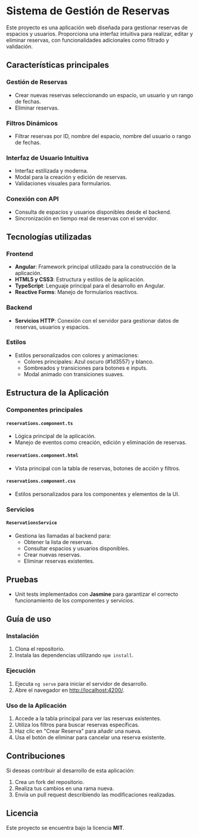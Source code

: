 # Sistema de Gestión de Reservas

Este proyecto es una aplicación web diseñada para gestionar reservas de espacios y usuarios. Proporciona una interfaz intuitiva para realizar, editar y eliminar reservas, con funcionalidades adicionales como filtrado y validación.

## Características principales

### Gestión de Reservas
- Crear nuevas reservas seleccionando un espacio, un usuario y un rango de fechas.
- Eliminar reservas.

### Filtros Dinámicos
- Filtrar reservas por ID, nombre del espacio, nombre del usuario o rango de fechas.

### Interfaz de Usuario Intuitiva
- Interfaz estilizada y moderna.
- Modal para la creación y edición de reservas.
- Validaciones visuales para formularios.

### Conexión con API
- Consulta de espacios y usuarios disponibles desde el backend.
- Sincronización en tiempo real de reservas con el servidor.

## Tecnologías utilizadas

### Frontend
- **Angular**: Framework principal utilizado para la construcción de la aplicación.
- **HTML5 y CSS3**: Estructura y estilos de la aplicación.
- **TypeScript**: Lenguaje principal para el desarrollo en Angular.
- **Reactive Forms**: Manejo de formularios reactivos.

### Backend
- **Servicios HTTP**: Conexión con el servidor para gestionar datos de reservas, usuarios y espacios.

### Estilos
- Estilos personalizados con colores y animaciones:
  - Colores principales: Azul oscuro (#1d3557) y blanco.
  - Sombreados y transiciones para botones e inputs.
  - Modal animado con transiciones suaves.

## Estructura de la Aplicación

### Componentes principales

#### `reservations.component.ts`
- Lógica principal de la aplicación.
- Manejo de eventos como creación, edición y eliminación de reservas.

#### `reservations.component.html`
- Vista principal con la tabla de reservas, botones de acción y filtros.

#### `reservations.component.css`
- Estilos personalizados para los componentes y elementos de la UI.

### Servicios

#### `ReservationsService`
- Gestiona las llamadas al backend para:
  - Obtener la lista de reservas.
  - Consultar espacios y usuarios disponibles.
  - Crear nuevas reservas.
  - Eliminar reservas existentes.

## Pruebas

- Unit tests implementados con **Jasmine** para garantizar el correcto funcionamiento de los componentes y servicios.

## Guía de uso

### Instalación
1. Clona el repositorio.
2. Instala las dependencias utilizando `npm install`.

### Ejecución
1. Ejecuta `ng serve` para iniciar el servidor de desarrollo.
2. Abre el navegador en [http://localhost:4200/](http://localhost:4200/).

### Uso de la Aplicación
1. Accede a la tabla principal para ver las reservas existentes.
2. Utiliza los filtros para buscar reservas específicas.
3. Haz clic en "Crear Reserva" para añadir una nueva.
4. Usa el botón de eliminar para cancelar una reserva existente.

## Contribuciones

Si deseas contribuir al desarrollo de esta aplicación:
1. Crea un fork del repositorio.
2. Realiza tus cambios en una rama nueva.
3. Envía un pull request describiendo las modificaciones realizadas.

## Licencia

Este proyecto se encuentra bajo la licencia **MIT**.

